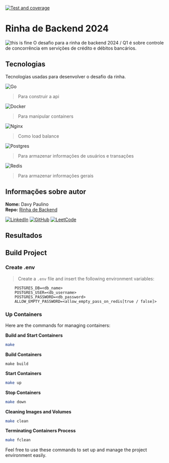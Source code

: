 [![Test and coverage](https://github.com/ThreeDP/rinha-de-backend-2024/actions/workflows/Teste.yml/badge.svg)](https://github.com/ThreeDP/rinha-de-backend-2024/actions/workflows/Teste.yml)
# Rinha de Backend 2024
![this is fine](https://media.licdn.com/dms/image/C4E12AQGEy0nHsryvOg/article-cover_image-shrink_720_1280/0/1561242730098?e=2147483647&v=beta&t=Zvez_D5lTF6HeyMW9_KSObThHV1sRQY62sQo-QXyuRk)
O desafio para a rinha de backend 2024 / Q1 é sobre controle de concorrência em servições de crédito e débitos bancários.

## Tecnologias
Tecnologias usadas para desenvolver o desafio da rinha.

![Go](https://img.shields.io/badge/go-%2300ADD8.svg?style=for-the-badge&logo=go&logoColor=white)
> Para construir a api 

![Docker](https://img.shields.io/badge/docker-%230db7ed.svg?style=for-the-badge&logo=docker&logoColor=white)
> Para manipular containers

![Nginx](https://img.shields.io/badge/nginx-%23009639.svg?style=for-the-badge&logo=nginx&logoColor=white)
> Como load balance

![Postgres](https://img.shields.io/badge/postgres-%23316192.svg?style=for-the-badge&logo=postgresql&logoColor=white)
> Para armazenar informações de usuários e transações 

![Redis](https://img.shields.io/badge/redis-%23DD0031.svg?style=for-the-badge&logo=redis&logoColor=white)
> Para armazenar informações gerais

## Informações sobre autor
**Nome:** Davy Paulino\
**Repo:** [Rinha de Backend](https://github.com/ThreeDP/rinha-de-backend-2024)

[![LinkedIn](https://img.shields.io/badge/linkedin-%230077B5.svg?style=for-the-badge&logo=linkedin&logoColor=white)](https://www.linkedin.com/in/davypaulinodsd/)
[![GitHub](https://img.shields.io/badge/github-%23121011.svg?style=for-the-badge&logo=github&logoColor=white)](https://github.com/ThreeDP)
[![LeetCode](https://img.shields.io/badge/LeetCode-000000?style=for-the-badge&logo=LeetCode&logoColor=#d16c06)](https://leetcode.com/user7709da/)

## Resultados

## Build Project

### Create .env
> Create a `.env` file and insert the following environment variables:

```env
    POSTGRES_DB=<db_name>
    POSTGRES_USER=<db_username>
    POSTGRES_PASSWORD=<db_password>
    ALLOW_EMPTY_PASSWORD=<allow_empty_pass_on_redis[true / false]>
```

### Up Containers
Here are the commands for managing containers:

**Build and Start Containers**
```sh
make
```

**Build Containers**
```
make build
```

**Start Containers**
```sh
make up
```

**Stop Containers**
```sh
make down
```

**Cleaning Images and Volumes**
```sh
make clean
```

**Terminating Containers Process**
```sh
make fclean
```

Feel free to use these commands to set up and manage the project environment easily.
